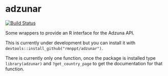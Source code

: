# adzunar 

[![Build Status](https://travis-ci.org/rmnppt/adzunar.svg?branch=master)](https://travis-ci.org/rmnppt/adzunar)

Some wrappers to provide an R interface for the Adzuna API.

This is currently under development but you can install it with `devtools::install_github("rmnppt/adzunar")`.

There is currently only one function, once the package is installed type `library(adzunar)` and `?get_country_page` to get the documentation for that function.
